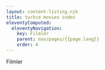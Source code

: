 ```yaml
---
layout: content-listing.njk
title: turkce movies index
eleventyComputed:
  eleventyNavigation:
    key: Filmler
    parent: nav/pages/{{page.lang}}
    order: 4
---
```


Filmler
